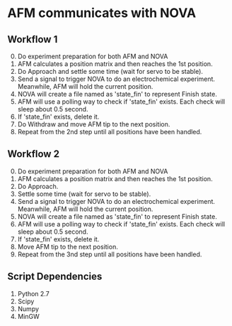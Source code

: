 # AFM communicates with NOVA
## Workflow 1
0. Do experiment preparation for both AFM and NOVA
1. AFM calculates a position matrix and then reaches the 1st position.
2. Do Approach and settle some time (wait for servo to be stable).
3. Send a signal to trigger NOVA to do an electrochemical experiment. Meanwhile, AFM will hold the current position.
4. NOVA will create a file named as 'state_fin' to represent Finish state.
5. AFM will use a polling way to check if 'state_fin' exists. Each check will sleep about 0.5 second.
6. If 'state_fin' exists, delete it.
7. Do Withdraw and move AFM tip to the next position.
8. Repeat from the 2nd step until all positions have been handled.

## Workflow 2
0. Do experiment preparation for both AFM and NOVA
1. AFM calculates a position matrix and then reaches the 1st position.
2. Do Approach.
3. Settle some time (wait for servo to be stable).
4. Send a signal to trigger NOVA to do an electrochemical experiment. Meanwhile, AFM will hold the current position.
5. NOVA will create a file named as 'state_fin' to represent Finish state.
6. AFM will use a polling way to check if 'state_fin' exists. Each check will sleep about 0.5 second.
7. If 'state_fin' exists, delete it.
8. Move AFM tip to the next position.
9. Repeat from the 3nd step until all positions have been handled.


## Script Dependencies
1. Python 2.7
2. Scipy
3. Numpy
4. MinGW
